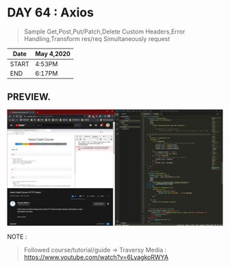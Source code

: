 # DAY 64 : Axios

> Sample Get,Post,Put/Patch,Delete
> Custom Headers,Error Handling,Transform res/req
> Simultaneously request

| Date | May 4,2020 |
| ------ | ------ |
| START | 4:53PM |
| END | 6:17PM |


## PREVIEW.
![Preview](Untitled.jpg)


NOTE : 
> Followed course/tutorial/guide ->
> Traversy Media : https://www.youtube.com/watch?v=6LyagkoRWYA
